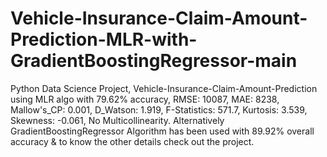 # Vehicle-Insurance-Claim-Amount-Prediction-MLR-with-GradientBoostingRegressor-main
Python Data Science Project, Vehicle-Insurance-Claim-Amount-Prediction using MLR algo with 79.62% accuracy, RMSE: 10087, MAE: 8238, Mallow's_CP: 0.001, D_Watson: 1.919, F-Statistics: 571.7, Kurtosis: 3.539, Skewness: -0.061, No Multicollinearity. Alternatively GradientBoostingRegressor Algorithm has been used with 89.92% overall accuracy &amp; to know the other details check out the project.
